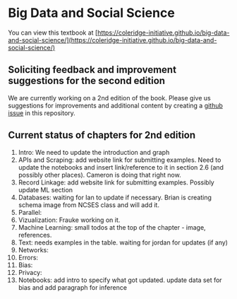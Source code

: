 # Big Data and Social Science 

You can view this textbook at [https://coleridge-initiative.github.io/big-data-and-social-science/](https://coleridge-initiative.github.io/big-data-and-social-science/)

## Soliciting feedback and improvement suggestions for the second edition

We are currently working on a 2nd edition of the book. Please give us suggestions for improvements and additional content by creating a [github issue](https://github.com/Coleridge-Initiative/big-data-and-social-science/issues) in this repository.

## Current status of chapters for 2nd edition

1. Intro: We need to update the introduction and graph
2. APIs and Scraping: add website link for submitting examples. Need to update the notebooks and insert link/reference to it in section 2.6 (and possibly other places). Cameron is doing that right now.
3. Record Linkage: add website link for submitting examples. Possibly update ML section
4. Databases: waiting for Ian to update if necessary. Brian is creating schema image from NCSES class and will add it.
5. Parallel: 
6. Vizualization: Frauke working on it.
7. Machine Learning: small todos at the top of the chapter - image, references.
8. Text: needs examples in the table. waiting for jordan for updates (if any)
9. Networks: 
10. Errors: 
11. Bias: 
12. Privacy: 
13. Notebooks: add intro to specify what got updated. update data set for bias and add paragraph for inference
